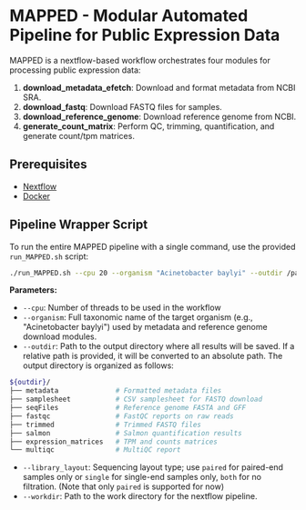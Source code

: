 # MAPPED - Modular Automated Pipeline for Public Expression Data

MAPPED is a nextflow-based workflow orchestrates four modules for processing public expression data:

1. **download_metadata_efetch**: Download and format metadata from NCBI SRA.
2. **download_fastq**: Download FASTQ files for samples.
3. **download_reference_genome**: Download reference genome from NCBI.
4. **generate_count_matrix**: Perform QC, trimming, quantification, and generate count/tpm matrices.

## Prerequisites

- [Nextflow](https://www.nextflow.io/)
- [Docker](https://www.docker.com/)

## Pipeline Wrapper Script

To run the entire MAPPED pipeline with a single command, use the provided `run_MAPPED.sh` script:

```bash
./run_MAPPED.sh --cpu 20 --organism "Acinetobacter baylyi" --outdir /path/to/output --library_layout paired
```

**Parameters:**

- `--cpu`: Number of threads to be used in the workflow
- `--organism`: Full taxonomic name of the target organism (e.g., "Acinetobacter baylyi") used by metadata and reference genome download modules.
- `--outdir`: Path to the output directory where all results will be saved. If a relative path is provided, it will be converted to an absolute path. The output directory is organized as follows:

```bash
${outdir}/
├── metadata              # Formatted metadata files
├── samplesheet           # CSV samplesheet for FASTQ download
├── seqFiles              # Reference genome FASTA and GFF
├── fastqc                # FastQC reports on raw reads
├── trimmed               # Trimmed FASTQ files
├── salmon                # Salmon quantification results
├── expression_matrices   # TPM and counts matrices
└── multiqc               # MultiQC report
```

- `--library_layout`: Sequencing layout type; use `paired` for paired-end samples only or `single` for single-end samples only, `both` for no filtration. (Note that only `paired` is supported for now)
- `--workdir`: Path to the work directory for the nextflow pipeline.

